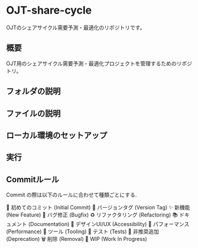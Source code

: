 # OJT-share-cycle
OJTのシェアサイクル需要予測・最適化のリポジトリです。

## 概要
OJT用のシェアサイクル需要予測・最適化プロジェクトを管理するためのリポジトリ。

## フォルダの説明

## ファイルの説明

## ローカル環境のセットアップ

## 実行

## Commitルール
Commit の際は以下のルールに合わせて種類ごとにする.

🎉 初めてのコミット (Initial Commit)
🔖 バージョンタグ (Version Tag)
✨ 新機能 (New Feature)
🐛 バグ修正 (Bugfix)
♻️ リファクタリング (Refactoring)
📚 ドキュメント (Documentation)
🎨 デザインUI/UX (Accessibility)
🐎 パフォーマンス (Performance)
🔧 ツール (Tooling)
🚨 テスト (Tests)
💩 非推奨追加 (Deprecation)
🗑️ 削除 (Removal)
🚧 WIP (Work In Progress)